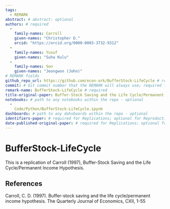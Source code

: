 ```yaml
---
tags:
  - REMARK
abstract: # abstract: optional
authors: # required
  -
    family-names: Carroll
    given-names: "Christopher D."
    orcid: "https://orcid.org/0000-0003-3732-9312"
  - 
    family-names: Yusuf
    given-names: "Suha Kulu"
  - 
    family-names: Son
    given-names: "Jeongwon (John)"
# REMARK fields
github_repo_url: https://github.com/econ-ark/BufferStock-LifeCycle # required 
commit: # Git commit number that the REMARK will always use; required for "frozen" remarks, optional for "draft" remarks
remark-name: BufferStock-LifeCycle # required 
title-original-paper: Buffer-Stock Saving and the Life Cycle/Permanent Income Hypothesis # optional 
notebooks: # path to any notebooks within the repo - optional
  - 
    Code/Python/BufferStock-LifeCycle.ipynb
dashboards: # path to any dahsboards within the repo - optional
identifiers-paper: # required for Replications; optional for Reproductions
date-published-original-paper: # required for Replications; optional for Reproductions
---
```


# BufferStock-LifeCycle

This is a replication of Carroll (1997), Buffer-Stock Saving and the Life Cycle/Permanent Income Hypothesis.

## References

Carroll, C. D. (1997). Buffer-stock saving and the life cycle/permanent income hypothesis. The Quarterly Journal of Economics, CXII, 1-55
